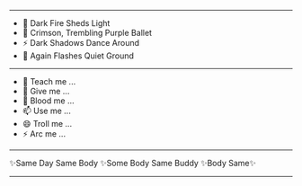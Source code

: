 **********************************************************

- 👋 Dark Fire Sheds Light 
- 💞️ Crimson, Trembling Purple Ballet
- ⚡ Dark Shadows Dance Around 
- 👀 Again Flashes Quiet Ground 

**********************************************************

- 👀 Teach me ...
- 🌱 Give me ...
- 💞️ Blood me ...
- 📫 Use me ...
- 😄 Troll me ...
- ⚡ Arc me ...

**********************************************************

✨Same Day Same Body ✨Some Body Same Buddy ✨Body Same✨

**********************************************************
